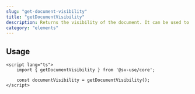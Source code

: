 ```yaml
---
slug: "get-document-visibility"
title: "getDocumentVisibility"
description: Returns the visibility of the document. It can be used to check whether the document is in the background or in a minimized window, or is otherwise not visible to the user.
category: "elements"
---
```


## Usage

```svelte
<script lang="ts">
	import { getDocumentVisibility } from '@sv-use/core';

	const documentVisibility = getDocumentVisibility();
</script>
```
